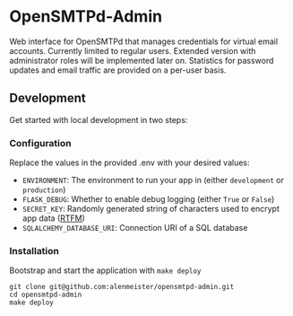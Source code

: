 # OpenSMTPd-Admin

Web interface for OpenSMTPd that manages credentials for virtual email accounts. Currently limited to regular users. Extended version with administrator roles will be implemented later on. Statistics for password updates and email traffic are provided on a per-user basis.

## Development

Get started with local development in two steps:

### Configuration

Replace the values in the provided .env with your desired values:

* `ENVIRONMENT`: The environment to run your app in (either `development` or `production`)
* `FLASK_DEBUG`: Whether to enable debug logging (either `True` or `False`)
* `SECRET_KEY`: Randomly generated string of characters used to encrypt app data ([RTFM](https://flask.palletsprojects.com/en/3.0.x/config/#SECRET_KEY))
* `SQLALCHEMY_DATABASE_URI`: Connection URI of a SQL database

### Installation

Bootstrap and start the application with `make deploy`

```shell
git clone git@github.com:alenmeister/opensmtpd-admin.git
cd opensmtpd-admin
make deploy
```
